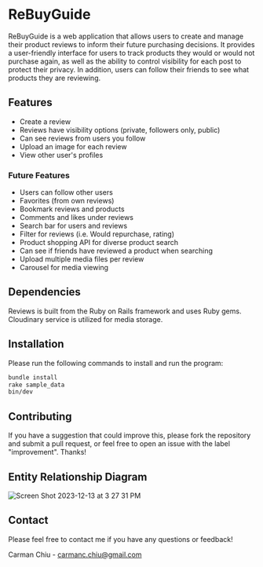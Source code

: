 # ReBuyGuide
ReBuyGuide is a web application that allows users to create and manage their product reviews to inform their future purchasing decisions. It provides a user-friendly interface for users to track products they would or would not purchase again, as well as the ability to control visibility for each post to protect their privacy. In addition, users can follow their friends to see what products they are reviewing.

## Features
- Create a review
- Reviews have visibility options (private, followers only, public)
- Can see reviews from users you follow
- Upload an image for each review
- View other user's profiles

### Future Features
- Users can follow other users
- Favorites (from own reviews)
- Bookmark reviews and products
- Comments and likes under reviews
- Search bar for users and reviews
- Filter for reviews (i.e. Would repurchase, rating)
- Product shopping API for diverse product search
- Can see if friends have reviewed a product when searching
- Upload multiple media files per review
- Carousel for media viewing

## Dependencies
Reviews is built from the Ruby on Rails framework and uses Ruby gems. Cloudinary service is utilized for media storage.

## Installation
Please run the following commands to install and run the program:
```sh
bundle install
rake sample_data
bin/dev
```

## Contributing
If you have a suggestion that could improve this, please fork the repository and submit a pull request, or feel free to open an issue with the label "improvement". Thanks!

## Entity Relationship Diagram
![Screen Shot 2023-12-13 at 3 27 31 PM](https://github.com/chiucarman/Reviews/assets/101212528/46d3f998-a0d2-4d74-90a9-1bc8a0872b5c)


## Contact
Please feel free to contact me if you have any questions or feedback!

Carman Chiu - carmanc.chiu@gmail.com
